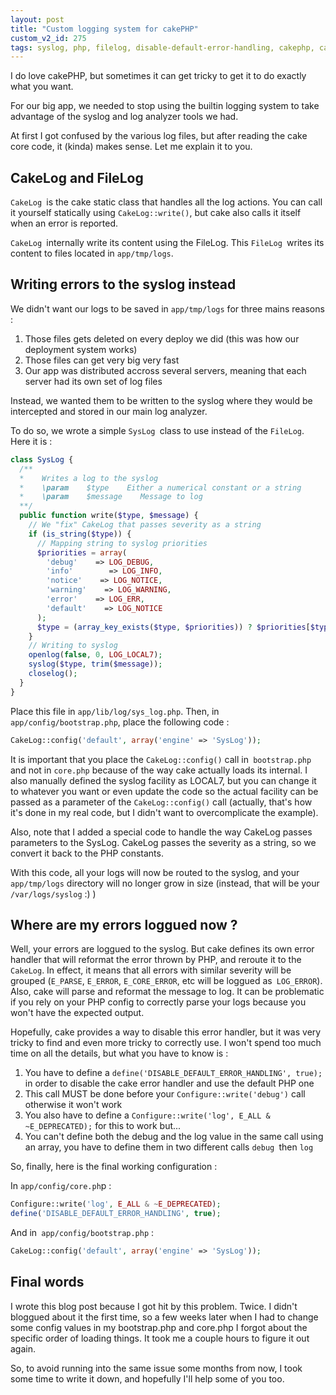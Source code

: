 ```yaml
---
layout: post
title: "Custom logging system for cakePHP"
custom_v2_id: 275
tags: syslog, php, filelog, disable-default-error-handling, cakephp, cakelog
---
```


I do love cakePHP, but sometimes it can get tricky to get it to do exactly
what you want.

For our big app, we needed to stop using the builtin logging system to take
advantage of the syslog and log analyzer tools we had.

At first I got confused by the various log files, but after reading the cake
core code, it (kinda) makes sense. Let me explain it to you.

## CakeLog and FileLog

`CakeLog `is the cake static class that handles all the log actions. You can
call it yourself statically using `CakeLog::write()`, but cake also calls it
itself when an error is reported.

`CakeLog `internally write its content using the FileLog. This `FileLog
`writes its content to files located in `app/tmp/logs`.

## Writing errors to the syslog instead

We didn't want our logs to be saved in `app/tmp/logs` for three mains reasons
:

  1. Those files gets deleted on every deploy we did (this was how our deployment system works)
  2. Those files can get very big very fast
  3. Our app was distributed accross several servers, meaning that each server had its own set of log files

Instead, we wanted them to be written to the syslog where they would be
intercepted and stored in our main log analyzer.

To do so, we wrote a simple `SysLog `class to use instead of the `FileLog`.
Here it is :


```php
class SysLog {
  /**
  *    Writes a log to the syslog
  *    \param    $type    Either a numerical constant or a string
  *    \param    $message    Message to log
  **/
  public function write($type, $message) {
    // We "fix" CakeLog that passes severity as a string
    if (is_string($type)) {
      // Mapping string to syslog priorities
      $priorities = array(
        'debug'    => LOG_DEBUG,
        'info'        => LOG_INFO,
        'notice'    => LOG_NOTICE,
        'warning'    => LOG_WARNING,
        'error'    => LOG_ERR,
        'default'    => LOG_NOTICE
      );
      $type = (array_key_exists($type, $priorities)) ? $priorities[$type] : $priorities['default'];
    }
    // Writing to syslog
    openlog(false, 0, LOG_LOCAL7);
    syslog($type, trim($message));
    closelog();
  }
}
```

Place this file in `app/lib/log/sys_log.php`. Then, in
`app/config/bootstrap.php`, place the following code :


```php
CakeLog::config('default', array('engine' => 'SysLog'));
```

It is important that you place the `CakeLog::config()` call in` bootstrap.php`
and not in `core.php` because of the way cake actually loads its internal. I
also manually defined the syslog facility as LOCAL7, but you can change it to
whatever you want or even update the code so the actual facility can be passed
as a parameter of the `CakeLog::config()` call (actually, that's how it's done
in my real code, but I didn't want to overcomplicate the example).

Also, note that I added a special code to handle the way CakeLog passes
parameters to the SysLog. CakeLog passes the severity as a string, so we
convert it back to the PHP constants.

With this code, all your logs will now be routed to the syslog, and your
`app/tmp/logs` directory will no longer grow in size (instead, that will be
your `/var/logs/syslog` :) )

## Where are my errors loggued now ?

Well, your errors are loggued to the syslog. But cake defines its own error
handler that will reformat the error thrown by PHP, and reroute it to the
`CakeLog`. In effect, it means that all errors with similar severity will be
grouped (`E_PARSE`, `E_ERROR`, `E_CORE_ERROR`, etc will be loggued as`
LOG_ERROR`). Also, cake will parse and reformat the message to log. It can be
problematic if you rely on your PHP config to correctly parse your logs
because you won't have the expected output.

Hopefully, cake provides a way to disable this error handler, but it was very
tricky to find and even more tricky to correctly use. I won't spend too much
time on all the details, but what you have to know is :

  1. You have to define a `define('DISABLE_DEFAULT_ERROR_HANDLING', true);` in order to disable the cake error handler and use the default PHP one
  2. This call MUST be done before your `Configure::write('debug')` call otherwise it won't work
  3. You also have to define a `Configure::write('log', E_ALL & ~E_DEPRECATED);` for this to work but...
  4. You can't define both the debug and the log value in the same call using an array, you have to define them in two different calls `debug `then `log`

So, finally, here is the final working configuration :

In `app/config/core.ph`p :


```php
Configure::write('log', E_ALL & ~E_DEPRECATED);
define('DISABLE_DEFAULT_ERROR_HANDLING', true);
```

And in` app/config/bootstrap.php` :


```php
CakeLog::config('default', array('engine' => 'SysLog'));
```

## Final words

I wrote this blog post because I got hit by this problem. Twice. I didn't
bloggued about it the first time, so a few weeks later when I had to change
some config values in my bootstrap.php and core.php I forgot about the
specific order of loading things. It took me a couple hours to figure it out
again.

So, to avoid running into the same issue some months from now, I took some
time to write it down, and hopefully I'll help some of you too.
